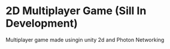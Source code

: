 # 2D Multiplayer Game (Sill In Development)
Multiplayer game made usingin unity 2d and Photon Networking
